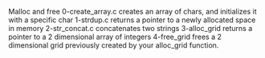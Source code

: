 Malloc and free
0-create_array.c
creates an array of chars, and initializes it with a specific char
1-strdup.c
returns a pointer to a newly allocated space in memory
2-str_concat.c
concatenates two strings
3-alloc_grid
returns a pointer to a 2 dimensional array of integers
4-free_grid
 frees a 2 dimensional grid previously created by your alloc_grid function.
